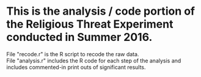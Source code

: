 # This is the analysis / code portion of the Religious Threat Experiment conducted in Summer 2016.  

File "recode.r" is the R script to recode the raw data.  
File "analysis.r" includes the R code for each step of the analysis and includes commented-in print outs of significant results.
